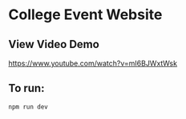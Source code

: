 # College Event Website

## View Video Demo
https://www.youtube.com/watch?v=mI6BJWxtWsk 

## To run:
`npm run dev`